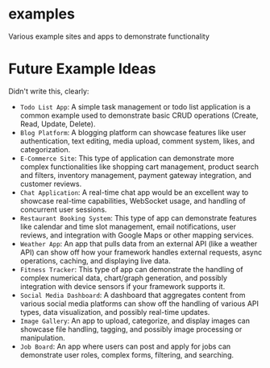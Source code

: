 # examples

Various example sites and apps to demonstrate functionality

# Future Example Ideas

Didn't write this, clearly:

* `Todo List App`: A simple task management or todo list application is a common example used to demonstrate basic CRUD operations (Create, Read, Update, Delete).
* `Blog Platform`: A blogging platform can showcase features like user authentication, text editing, media upload, comment system, likes, and categorization.
* `E-Commerce Site`: This type of application can demonstrate more complex functionalities like shopping cart management, product search and filters, inventory management, payment gateway integration, and customer reviews.
* `Chat Application`: A real-time chat app would be an excellent way to showcase real-time capabilities, WebSocket usage, and handling of concurrent user sessions.
* `Restaurant Booking System`: This type of app can demonstrate features like calendar and time slot management, email notifications, user reviews, and integration with Google Maps or other mapping services.
* `Weather App`: An app that pulls data from an external API (like a weather API) can show off how your framework handles external requests, async operations, caching, and displaying live data.
* `Fitness Tracker`: This type of app can demonstrate the handling of complex numerical data, chart/graph generation, and possibly integration with device sensors if your framework supports it.
* `Social Media Dashboard`: A dashboard that aggregates content from various social media platforms can show off the handling of various API types, data visualization, and possibly real-time updates.
* `Image Gallery`: An app to upload, categorize, and display images can showcase file handling, tagging, and possibly image processing or manipulation.
* `Job Board`: An app where users can post and apply for jobs can demonstrate user roles, complex forms, filtering, and searching.
